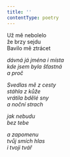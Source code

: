 ```yaml
---
title: ''
contentType: poetry
---
```


<section>

Už mě nebolelo  
že brzy sejdu  
Bavilo mě ztrácet

_dávná já jména i místa  
kde jsem byla šťastná  
a proč_

</section>

<section>

_Svedlas mě z cesty  
stáhla z kůže  
vrátila bdělé sny  
a noční strach_

</section>

<section>

_jak nebudu  
bez tebe_

</section>

<section>

_a zapomenu  
tvůj smích hlas  
i tvoji tvář_

</section>
